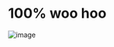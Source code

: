 
# 100% woo hoo
![image](https://user-images.githubusercontent.com/64157584/164581286-1554ab63-e830-41b9-88d0-4cf198c9bba9.png)
